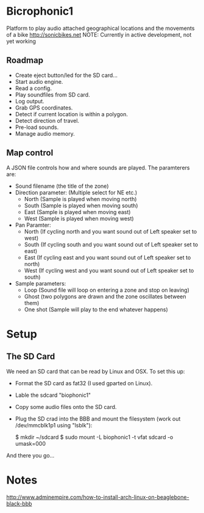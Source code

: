 Bicrophonic1
============

Platform to play audio attached geographical locations and the movements of a bike http://sonicbikes.net
NOTE: Currently in active development, not yet working

Roadmap
-----------------
- Create eject button/led for the SD card...
- Start audio engine.
- Read a config.
- Play soundfiles from SD card. 
- Log output. 
- Grab GPS coordinates.
- Detect if current location is within a polygon.
- Detect direction of travel.
- Pre-load sounds.
- Manage audio memory.

Map control
-----------------
A JSON file controls how and where sounds are played. The paramterers are:

- Sound filename (the title of the zone)
- Direction parameter: (Multiple select for NE etc.) 
  - North (Sample is played when moving north) 
  - South (Sample is played when moving south) 
  - East (Sample is played when moving east)
  - West (Sample is played when moving west)
- Pan Paramter: 
  - North (If cycling north and you want sound out of Left speaker set to west)
  - South (If cycling south and you want sound out of Left speaker set to east)
  - East (If cycling east and you want sound out of Left speaker set to north)
  - West (If cycling west and you want sound out of Left speaker set to south)
- Sample parameters: 
  - Loop (Sound file will loop on entering a zone and stop on leaving)
  - Ghost (two polygons are drawn and the zone oscillates between them)
  - One shot (Sample will play to the end whatever happens)


Setup
==================

The SD Card
-----------
We need an SD card that can be read by Linux and OSX. To set this up:

- Format the SD card as fat32 (I used gparted on Linux).
- Lable the sdcard "biophonic1"
- Copy some audio files onto the SD card.
- Plug the SD crad into the BBB and mount the filesystem (work out /dev/mmcblk1p1 using "lsblk"):

    $ mkdir ~/sdcard
    $ sudo mount -L biophonic1 -t vfat sdcard -o umask=000

And there you go...

Notes
=====================
http://www.adminempire.com/how-to-install-arch-linux-on-beaglebone-black-bbb





